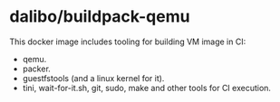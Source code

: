 # dalibo/buildpack-qemu

This docker image includes tooling for building VM image in CI:

- qemu.
- packer.
- guestfstools (and a linux kernel for it).
- tini, wait-for-it.sh, git, sudo, make and other tools for CI execution.
